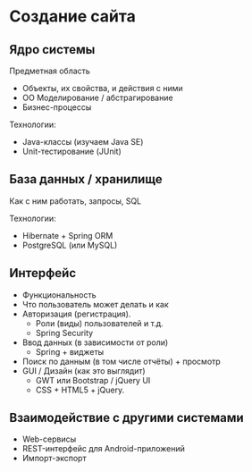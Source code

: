 Создание сайта
==============

Ядро системы
------------
Предметная область
* Объекты, их свойства, и действия с ними
 * ОО Моделирование / абстрагирование
* Бизнес-процессы

Технологии:
 * Java-классы (изучаем Java SE)
 * Unit-тестирование (JUnit)

База данных / хранилище
-----------------------
 Как с ним работать, запросы, SQL

Технологии:
 * Hibernate + Spring ORM
 * PostgreSQL (или MySQL)

Интерфейс
---------
 * Функциональность
  * Что пользователь может делать и как
   * Авторизация (регистрация).
     * Роли (виды) пользователей и т.д.
     * Spring Security
   * Ввод данных (в зависимости от роли)
     * Spring + виджеты
   * Поиск по данным (в том числе отчёты) + просмотр
 * GUI / Дизайн (как это выглядит)
   * GWT или Bootstrap / jQuery UI
   * CSS + HTML5 + jQuery.

Взаимодействие с другими системами
----------------------------------
 * Web-сервисы
 * REST-интерфейс для Android-приложений
 * Импорт-экспорт